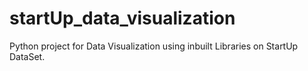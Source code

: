 # startUp_data_visualization
Python project for Data Visualization using inbuilt Libraries on StartUp DataSet.
